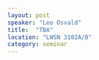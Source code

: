 ```yaml
---
layout: post
speaker: "Leo Osvald"
title:  "TBA"
location: "LWSN 3102A/B"
category: seminar
---
```

